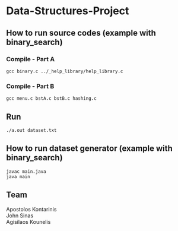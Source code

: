 # Data-Structures-Project

## How to run source codes (example with binary_search)

### Compile - Part A
```
gcc binary.c ../_help_library/help_library.c
```

### Compile - Part B
```
gcc menu.c bstA.c bstB.c hashing.c
```

## Run
```
./a.out dataset.txt
```

## How to run dataset generator (example with binary_search)
```
javac main.java
java main
```

## Team
Apostolos Kontarinis<br>
John Sinas<br>
Agisilaos Kounelis
